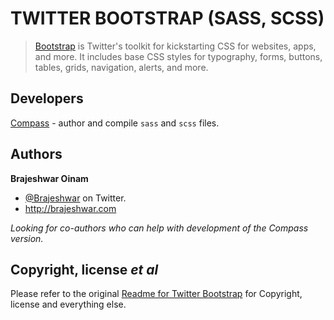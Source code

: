 TWITTER BOOTSTRAP (SASS, SCSS)
======================================

> [Bootstrap](http://twitter.github.com/bootstrap/ "Twitter Bootstrap") is Twitter's toolkit for kickstarting CSS for websites, apps, and more.
> It includes base CSS styles for typography, forms, buttons, tables, grids, navigation, alerts, and more.

Developers
----------

<a href="http://compass-style.org/">Compass</a> - author and compile `sass` and `scss` files.

Authors
-------

**Brajeshwar Oinam**

+ [@Brajeshwar](http://twitter.com/Brajeshwar "Title") on Twitter.
+ http://brajeshwar.com

_Looking for co-authors who can help with development of the Compass version._

Copyright, license _et al_
-------------------------

Please refer to the original <a href="https://github.com/twitter/bootstrap#readme">Readme for Twitter Bootstrap</a> for Copyright, license and everything else.
